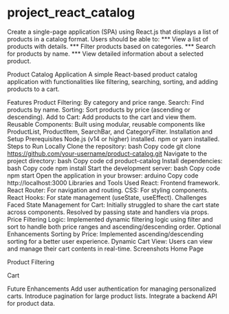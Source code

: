 # project_react_catalog
Create a single-page application (SPA) using React.js that displays a list of products in a catalog format. 
Users should be able to: 
*** View a list of products with details. 
*** Filter products based on categories. 
*** Search for products by name. 
*** View detailed information about a selected product. 


Product Catalog Application 
A simple React-based product catalog application with functionalities like filtering, searching, sorting, and adding products to a cart.

Features
Product Filtering: By category and price range.
Search: Find products by name.
Sorting: Sort products by price (ascending or descending).
Add to Cart: Add products to the cart and view them.
Reusable Components: Built using modular, reusable components like ProductList, ProductItem, SearchBar, and CategoryFilter.
Installation and Setup
Prerequisites
Node.js (v14 or higher) installed.
npm or yarn installed.
Steps to Run Locally
Clone the repository:
bash
Copy code
git clone https://github.com/your-username/product-catalog.git
Navigate to the project directory:
bash
Copy code
cd product-catalog
Install dependencies:
bash
Copy code
npm install
Start the development server:
bash
Copy code
npm start
Open the application in your browser:
arduino
Copy code
http://localhost:3000
Libraries and Tools Used
React: Frontend framework.
React Router: For navigation and routing.
CSS: For styling components.
React Hooks: For state management (useState, useEffect).
Challenges Faced
State Management for Cart:
Initially struggled to share the cart state across components. Resolved by passing state and handlers via props.
Price Filtering Logic:
Implemented dynamic filtering logic using filter and sort to handle both price ranges and ascending/descending order.
Optional Enhancements
Sorting by Price: Implemented ascending/descending sorting for a better user experience.
Dynamic Cart View: Users can view and manage their cart contents in real-time.
Screenshots
Home Page

Product Filtering

Cart

Future Enhancements
Add user authentication for managing personalized carts.
Introduce pagination for large product lists.
Integrate a backend API for product data.
